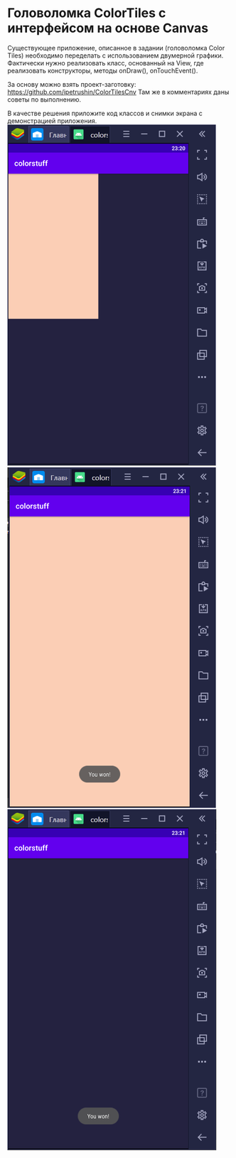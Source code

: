 # Головоломка ColorTiles с интерфейсом на основе Canvas

Существующее приложение, описанное в задании (головоломка Color Tiles) необходимо переделать с использованием двумерной графики. Фактически нужно реализовать класс, основанный на View, где реализовать конструкторы, методы onDraw(), onTouchEvent().

За основу можно взять проект-заготовку: https://github.com/ipetrushin/ColorTilesCnv Там же в комментариях даны советы по выполнению.

В качестве решения приложите код классов и снимки экрана с демонстрацией приложения.
![1](1.png)![1](2.png)![1](3.png)
